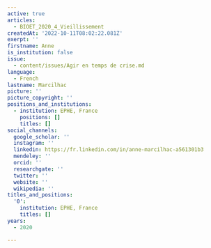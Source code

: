 ```yaml
---
active: true
articles:
  - BIOET_2020_4_Vieillissement
createdAt: '2022-10-11T08:02:22.081Z'
exerpt: ''
firstname: Anne
is_institution: false
issue:
  - content/issues/Agir en temps de crise.md
language:
  - French
lastname: Marcilhac
picture: ''
picture_copyright: ''
positions_and_institutions:
  - institution: EPHE, France
    positions: []
    titles: []
social_channels:
  google_scholar: ''
  instagram: ''
  linkedin: https://fr.linkedin.com/in/anne-marcilhac-a561301b3
  mendeley: ''
  orcid: ''
  researchgate: ''
  twitter: ''
  website: ''
  wikipedia: ''
titles_and_positions:
  '0':
    institution: EPHE, France
    titles: []
years:
  - 2020

---
```

